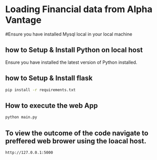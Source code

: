 # Loading Financial data from Alpha Vantage

#Ensure you have installed Mysql local in your local machine

## how to Setup & Install Python on local host

Ensure you have installed the latest version of Python installed.

## how to Setup & Install flask 
```bash
pip install -r requirements.txt
```

## How to execute the web App

```bash
python main.py
```

## To view the outcome of the code navigate to preffered web  brower using the loacal host.

`http://127.0.0.1:5000`
